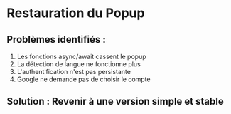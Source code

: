 # Restauration du Popup

## Problèmes identifiés :
1. Les fonctions async/await cassent le popup
2. La détection de langue ne fonctionne plus
3. L'authentification n'est pas persistante
4. Google ne demande pas de choisir le compte

## Solution : Revenir à une version simple et stable